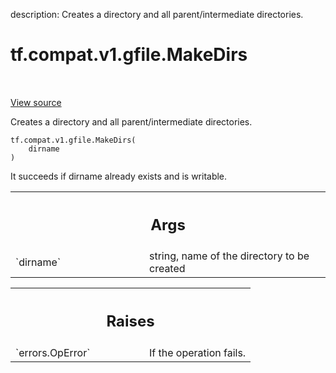 description: Creates a directory and all parent/intermediate directories.

<div itemscope itemtype="http://developers.google.com/ReferenceObject">
<meta itemprop="name" content="tf.compat.v1.gfile.MakeDirs" />
<meta itemprop="path" content="Stable" />
</div>

# tf.compat.v1.gfile.MakeDirs

<!-- Insert buttons and diff -->

<table class="tfo-notebook-buttons tfo-api nocontent" align="left">

</table>

<a target="_blank" class="external" href="/code/stable/tensorflow/python/lib/io/file_io.py">View source</a>



Creates a directory and all parent/intermediate directories.


<pre class="devsite-click-to-copy prettyprint lang-py tfo-signature-link">
<code>tf.compat.v1.gfile.MakeDirs(
    dirname
)
</code></pre>



<!-- Placeholder for "Used in" -->

It succeeds if dirname already exists and is writable.

<!-- Tabular view -->
 <table class="responsive fixed orange">
<colgroup><col width="214px"><col></colgroup>
<tr><th colspan="2"><h2 class="add-link">Args</h2></th></tr>

<tr>
<td>
`dirname`<a id="dirname"></a>
</td>
<td>
string, name of the directory to be created
</td>
</tr>
</table>



<!-- Tabular view -->
 <table class="responsive fixed orange">
<colgroup><col width="214px"><col></colgroup>
<tr><th colspan="2"><h2 class="add-link">Raises</h2></th></tr>

<tr>
<td>
`errors.OpError`<a id="errors.OpError"></a>
</td>
<td>
If the operation fails.
</td>
</tr>
</table>

